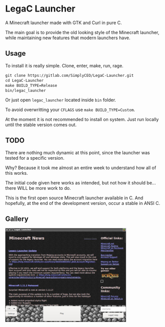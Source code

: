 LegaC Launcher
===============

A Minecraft launcher made with GTK and Curl in pure C.

The main goal is to provide the old looking style of the Minecraft launcher,
while maintaining new features that modern launchers have.

Usage
-----

To install it is really simple. Clone, enter, make, run, rage.
```shell
git clone https://gitlab.com/SimplyCEO/LegaC-Launcher.git
cd LegaC-Launcher
make BUILD_TYPE=Release
bin/legac_launcher
```
Or just open `legac_launcher` located inside `bin` folder.

To avoid overwritting your `CFLAGS` use `make BUILD_TYPE=Custom`.

At the moment it is not recommended to install on system. Just run locally until the stable version comes out.

TODO
----

There are nothing much dynamic at this point, since the launcher was tested
for a specific version.

Why? Because it took me almost an entire week to understand how all of this works.

The initial code given here works as intended, but not how it should be... there
WILL be more work to do.

This is the first open source Minecraft launcher available in C.
And hopefully, at the end of the development version, occur a stable in ANSI C.

Gallery
-------

<p align="left">
  <img src="./.media/screenshots/SCR_2024-12-14_22-15-01.jpeg" width="384" title="LegaC Launcher v0.0.4">
</p>

